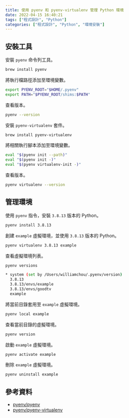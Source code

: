 ```yaml
---
title: 使用 pyenv 和 pyenv-virtualenv 管理 Python 環境
date: 2022-04-15 16:40:21
tags: ["程式設計", "Python"]
categories: ["程式設計", "Python", "環境安裝"]
---
```


## 安裝工具

安裝 `pyenv` 命令列工具。

```bash
brew install pyenv
```

將執行檔路徑添加至環境變數。

```bash
export PYENV_ROOT="$HOME/.pyenv"
export PATH="$PYENV_ROOT/shims:$PATH"
```

查看版本。

```bash
pyenv --version
```

安裝 `pyenv-virtualenv` 套件。

```bash
brew install pyenv-virtualenv
```

將相關執行腳本添加至環境變數。

```bash
eval "$(pyenv init --path)"
eval "$(pyenv init -)"
eval "$(pyenv virtualenv-init -)"
```

查看版本。

```bash
pyenv virtualenv --version
```

## 管理環境

使用 `pyenv` 指令，安裝 `3.8.13` 版本的 Python。

```bash
pyenv install 3.8.13
```

創建 `example` 虛擬環境，並使用 `3.8.13` 版本的 Python。

```bash
pyenv virtualenv 3.8.13 example
```

查看虛擬環境列表。

```bash
pyenv versions

* system (set by /Users/williamchou/.pyenv/version)
  3.8.13
  3.8.13/envs/example
  3.8.13/envs/goodtv
  example
```

將當前目錄套用至 `example` 虛擬環境。

```bash
pyenv local example
```

查看當前目錄的虛擬環境。

```bash
pyenv version
```

啟動 `example` 虛擬環境。

```bash
pyenv activate example
```

刪除 `example` 虛擬環境。

```bash
pyenv uninstall example
```

## 參考資料

- [pyenv/pyenv](https://github.com/pyenv/pyenv)
- [pyenv/pyenv-virtualenv](https://github.com/pyenv/pyenv-virtualenv)
